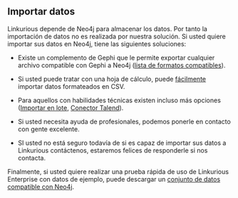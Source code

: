 ## Importar datos

Linkurious depende de Neo4j para almacenar los datos. Por tanto la importación de datos no es realizada por nuestra solución. Si usted quiere importar sus datos en Neo4j, tiene las siguientes soluciones:

* Existe un complemento de Gephi que le permite exportar cualquier archivo compatible con Gephi a Neo4j ([lista de formatos compatibles](http://gephi.org/users/supported-graph-formats/)).

* Si usted puede tratar con una hoja de cálculo, puede [fácilmente](http://blog.neo4j.org/2013/03/importing-data-into-neo4j-spreadsheet.html) importar datos formateados en CSV.

* Para aquellos con habilidades técnicas existen incluso más opciones ([Importar en lote](https://github.com/jexp/batch-import), [Conector Talend](https://github.com/Zenika/talend-neo4j-connector)).

* Si usted necesita ayuda de profesionales, podemos ponerle en contacto con gente excelente.

* SI usted no está seguro todavía de si es capaz de importar sus datos a Linkurious contáctenos, estaremos felices de responderle si nos contacta.

Finalmente, si usted quiere realizar una prueba rápida de uso de Linkurious Enterprise con datos de ejemplo, puede descargar un [conjunto de datos compatible con Neo4j](http://neo4j.com/developer/guide-example-data/).
